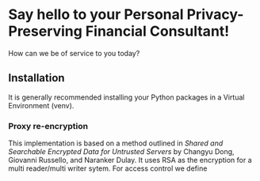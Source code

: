 # Say hello to your Personal Privacy-Preserving Financial Consultant!
How can we be of service to you today?

## Installation
It is generally recommended installing your Python packages in a Virtual Environment (venv).

### Proxy re-encryption
This implementation is based on a method outlined in *Shared and Searchable Encrypted Data for Untrusted Servers* by Changyu Dong, Giovanni Russello, and Naranker Dulay. It uses RSA as the encryption for a multi reader/multi writer sytem. For access control we define 